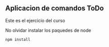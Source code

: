 ## Aplicacion de comandos ToDo

Este es el ejercicio del curso

No olvidar instalar los paquedes de node

`````
npm install 
`````
